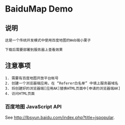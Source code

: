 # BaiduMap Demo

## 说明
```
这是一个传统开发模式中使用百度地图的Web端小栗子

下载后需要部署到服务器上查看效果
```

## 注意事项
```
1. 需要有百度地图开放平台帐号
2. 创建一个浏览器端应用，在 “Referer白名单” 中填上服务器域名
3. 将创建好的浏览器端[应用AK]替换HTML页面中[申请的浏览器端AK]
4. 访问HTML页面
```

### 百度地图 JavaScript API
See http://lbsyun.baidu.com/index.php?title=jspopular.
